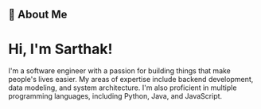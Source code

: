 






## 🚀 About Me
# Hi, I'm Sarthak!

I'm a software engineer with a passion for building things that make people's lives easier. My areas of expertise include backend development, data modeling, and system architecture. I'm also proficient in multiple programming languages, including Python, Java, and JavaScript.






